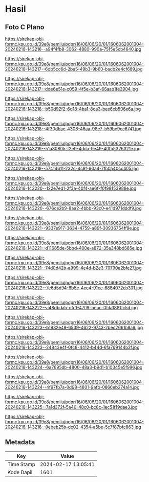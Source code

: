 # Hasil

## Foto C Plano

https://sirekap-obj-formc.kpu.go.id/39e8/pemilu/pdpr/16/06/06/20/01/1606062001004-20240216-143216--a94f4fb8-3062-4880-990a-7515e5cb4640.jpg

https://sirekap-obj-formc.kpu.go.id/39e8/pemilu/pdpr/16/06/06/20/01/1606062001004-20240216-143217--6db5cc6d-2ba5-49b3-9b60-badb2e4cf689.jpg

https://sirekap-obj-formc.kpu.go.id/39e8/pemilu/pdpr/16/06/06/20/01/1606062001004-20240216-143217--dde6e51e-c059-4f5e-b3af-66aab1fe3904.jpg

https://sirekap-obj-formc.kpu.go.id/39e8/pemilu/pdpr/16/06/06/20/01/1606062001004-20240216-143218--b50d92f2-6d18-4ba1-8ca3-bee6cb506e6a.jpg

https://sirekap-obj-formc.kpu.go.id/39e8/pemilu/pdpr/16/06/06/20/01/1606062001004-20240216-143218--4f30dbae-4308-46aa-98e7-b59bc9cc6741.jpg

https://sirekap-obj-formc.kpu.go.id/39e8/pemilu/pdpr/16/06/06/20/01/1606062001004-20240216-143219--51a80805-f2e9-4dda-9e49-40fb5326321e.jpg

https://sirekap-obj-formc.kpu.go.id/39e8/pemilu/pdpr/16/06/06/20/01/1606062001004-20240216-143219--57414611-232c-4c9f-90a4-7fb0a40cc405.jpg

https://sirekap-obj-formc.kpu.go.id/39e8/pemilu/pdpr/16/06/06/20/01/1606062001004-20240216-143220--122e7ed1-2f3a-40f4-ae6f-f0f98153989e.jpg

https://sirekap-obj-formc.kpu.go.id/39e8/pemilu/pdpr/16/06/06/20/01/1606062001004-20240216-143220--676ce2b9-8aa2-4bbb-93c0-e41d971dddf9.jpg

https://sirekap-obj-formc.kpu.go.id/39e8/pemilu/pdpr/16/06/06/20/01/1606062001004-20240216-143221--9337e917-3634-4759-a89f-30936754ff9e.jpg

https://sirekap-obj-formc.kpu.go.id/39e8/pemilu/pdpr/16/06/06/20/01/1606062001004-20240216-143221--d11685de-5bbd-400e-a872-35a348bd685e.jpg

https://sirekap-obj-formc.kpu.go.id/39e8/pemilu/pdpr/16/06/06/20/01/1606062001004-20240216-143221--74d0d42b-a999-4e4d-b2e3-70790a2bfe27.jpg

https://sirekap-obj-formc.kpu.go.id/39e8/pemilu/pdpr/16/06/06/20/01/1606062001004-20240216-143222--7e6d5d94-8b5e-4cc4-91ce-6884072cb301.jpg

https://sirekap-obj-formc.kpu.go.id/39e8/pemilu/pdpr/16/06/06/20/01/1606062001004-20240216-143222--a48dbdab-dfc1-4709-beac-0fda1881fc5d.jpg

https://sirekap-obj-formc.kpu.go.id/39e8/pemilu/pdpr/16/06/06/20/01/1606062001004-20240216-143223--b1932e49-6539-4622-9743-2bec2661b8a9.jpg

https://sirekap-obj-formc.kpu.go.id/39e8/pemilu/pdpr/16/06/06/20/01/1606062001004-20240216-143223--24843e4f-0fc8-4412-b44d-6fa769144b3f.jpg

https://sirekap-obj-formc.kpu.go.id/39e8/pemilu/pdpr/16/06/06/20/01/1606062001004-20240216-143224--6a7695db-4800-48a3-b9d1-b10345e5f996.jpg

https://sirekap-obj-formc.kpu.go.id/39e8/pemilu/pdpr/16/06/06/20/01/1606062001004-20240216-143224--4f97fb7a-0d98-4801-9afb-0866eb274a14.jpg

https://sirekap-obj-formc.kpu.go.id/39e8/pemilu/pdpr/16/06/06/20/01/1606062001004-20240216-143225--7a1d372f-5a40-48c0-bc8c-1ec51f19dae3.jpg

https://sirekap-obj-formc.kpu.go.id/39e8/pemilu/pdpr/16/06/06/20/01/1606062001004-20240216-143216--0ebeb25b-dc02-4354-a5be-5c7f87bfc863.jpg


## Metadata

| Key        | Value               |
| ---------- | ------------------- |
| Time Stamp | 2024-02-17 13:05:41 |
| Kode Dapil | 1601                |




